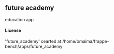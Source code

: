 ## future academy

education app

#### License

'future_academy' cearted at /home/omaima/frappe-bench/apps/future_academy
